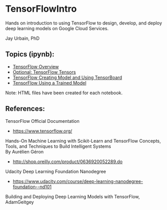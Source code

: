 # TensorFlowIntro
Hands on introduction to using TensorFlow to design, develop, and deploy deep learning models on Google Cloud Services.

Jay Urbain, PhD 

## Topics (ipynb):  
- [TensorFlow Overview](TensorFlow-Tutorial/TensorFlow%20Overview.ipynb)   
- [Optional: TensorFlow Tensors](TensorFlow-Tutorial/TensorFlow%20Tensors.ipynb)  
- [TensorFlow Creating Model and Using TensorBoard](TensorFlow-Tutorial/TensorFlow%20Creating%20Model.ipynb)
- [TensorFlow Using a Trained Model](TensorFlow-Tutorial/TensorFlow%20Using%20a%20Trained%20Model.ipynb)  

Note: HTML files have been created for each notebook.

## References:  
TensorFlow Official Documentation  
- https://www.tensorflow.org/ 

Hands-On Machine Learning with Scikit-Learn and TensorFlow Concepts, Tools, and Techniques to Build Intelligent Systems  
By Aurélien Géron 
- http://shop.oreilly.com/product/0636920052289.do 

Udacity Deep Learning Foundation Nanodegree 
- https://www.udacity.com/course/deep-learning-nanodegree-foundation--nd101 

Building and Deploying Deep Learning Models with TensorFlow, AdamGeitgey


